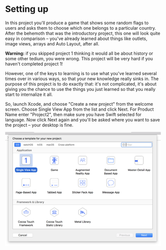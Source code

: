 # Setting up

In this project you'll produce a game that shows some random flags to users and asks them to choose which one belongs to a particular country. After the behemoth that was the introductory project, this one will look quite easy in comparison – you've already learned about things like outlets, image views, arrays and Auto Layout, after all.

**Warning:** if you skipped project 1 thinking it would all be about history or some other tedium, you were wrong. This project will be very hard if you haven't completed project 1!

However, one of the keys to learning is to use what you've learned several times over in various ways, so that your new knowledge really sinks in. The purpose of this project is to do exactly that: it's not complicated, it's about giving you the chance to use the things you just learned so that you really start to internalize it all.

So, launch Xcode, and choose "Create a new project" from the welcome screen. Choose Single View App from the list and click Next. For Product Name enter "Project2", then make sure you have Swift selected for language. Now click Next again and you'll be asked where you want to save the project – your desktop is fine.

![Creating a new Single View App in Xcode.](2-2.png)
